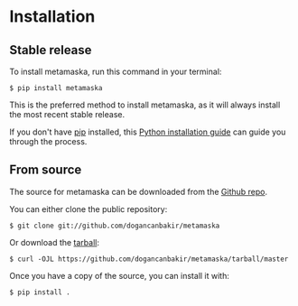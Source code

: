 # Installation

## Stable release

To install metamaska, run this command in your
terminal:

``` console
$ pip install metamaska
```

This is the preferred method to install metamaska, as it will always install the most recent stable release.

If you don't have [pip][] installed, this [Python installation guide][]
can guide you through the process.

## From source

The source for metamaska can be downloaded from
the [Github repo][].

You can either clone the public repository:

``` console
$ git clone git://github.com/dogancanbakir/metamaska
```

Or download the [tarball][]:

``` console
$ curl -OJL https://github.com/dogancanbakir/metamaska/tarball/master
```

Once you have a copy of the source, you can install it with:

``` console
$ pip install .
```

  [pip]: https://pip.pypa.io
  [Python installation guide]: http://docs.python-guide.org/en/latest/starting/installation/
  [Github repo]: https://github.com/dogancanbakir/metamaska
  [tarball]: https://github.com/dogancanbakir/metamaska/tarball/master
